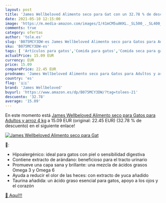 ```yaml
---
layout: post
title: 'James Wellbeloved Alimento seco para Gat con un 32.78 % de descuento'
date: 2021-05-10 12:15:00
image: 'https://m.media-amazon.com/images/I/41mCM5uAKKL._SL500_._SL400_.jpg'
comments: true
category: ofertas
author: 'tole.es'
slug: 'B075MCY3DW-es James Wellbeloved Alimento seco para Gatos para Adultos y...'
sku: 'B075MCY3DW-es'
tags: [ 'Artículos para gatos','Comida para gatos','Comida seca para gatos','Productos para mascotas','arroz','james wellbeloved', ]
actualPrice: 15.09 EUR
currency: EUR
price: 15.09
comparePrice: 22.45 EUR
prodname: 'James Wellbeloved Alimento seco para Gatos para Adultos y arroz  4 kg'
country: 'es'
flag: '🇪🇸'
brand: 'James Wellbeloved'
buyurl: 'https://www.amazon.es/dp/B075MCY3DW/?tag=tolees-21'
descuento: '32.78'
average: '15.09'
---
```


En este momento está [James Wellbeloved Alimento seco para Gatos para Adultos y arroz  4 kg](https://www.amazon.es/dp/B075MCY3DW/?tag=tolees-21) a 15.09 EUR (original: 22.45 EUR) (32.78 %  de descuento) en el siguiente enlace!

[![James Wellbeloved Alimento seco para Gat](https://m.media-amazon.com/images/I/41mCM5uAKKL._SL500_._SL400_.jpg)](https://www.amazon.es/dp/B075MCY3DW/?tag=tolees-21)

🔎:

- Hipoalergénico: ideal para gatos con piel o sensibilidad digestiva
- Contiene extracto de arándano: beneficioso para el tracto urinario
- Promueve una capa sana y brillante: una mezcla de ácidos grasos Omega 3 y Omega 6
- Ayuda a reducir el olor de las heces: con extracto de yuca añadido
- Taurina añadida: un ácido graso esencial para gatos, apoyo a los ojos y el corazón

[🛒 Aquí!!!](https://www.amazon.es/dp/B075MCY3DW/?tag=tolees-21)
